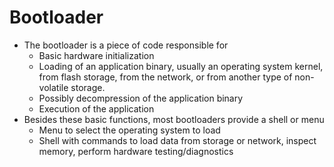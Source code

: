 # Bootloader
* The bootloader is a piece of code responsible for
  * Basic hardware initialization
  * Loading of an application binary, usually an operating system kernel, from flash storage, from the network, or from another type of non-volatile storage.
  * Possibly decompression of the application binary
  * Execution of the application
* Besides these basic functions, most bootloaders provide a shell or menu
  * Menu to select the operating system to load
  * Shell with commands to load data from storage or network, inspect memory, perform hardware testing/diagnostics
